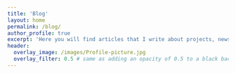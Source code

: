 ```yaml
---
title: 'Blog'
layout: home
permalink: /blog/
author_profile: true
excerpt: 'Here you will find articles that I write about projects, news or to keep track of what I have been doing.'
header:
  overlay_image: /images/Profile-picture.jpg
  overlay_filter: 0.5 # same as adding an opacity of 0.5 to a black background
---
```

